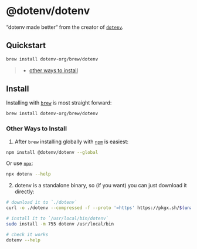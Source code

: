 # @dotenv/dotenv

“dotenv made better“ from the creator of [`dotenv`](https://github.com/motdotla/dotenv).

## Quickstart

```sh
brew install dotenv-org/brew/dotenv
```
> * [other ways to install](#install)

## Install

Installing with [`brew`](https://brew.sh) is most straight forward:

```sh
brew install dotenv-org/brew/dotenv
```

### Other Ways to Install

1. After `brew` installing globally with [`npm`](https://www.npmjs.com/package/@dotenv/dotenv) is easiest:

```sh
npm install @dotenv/dotenv --global
```

Or use [`npx`](https://docs.npmjs.com/cli/v8/commands/npx):

```sh
npx dotenv --help
```

2. dotenv is a standalone binary, so (if you want) you can just download it directly:

```sh
# download it to `./dotenv`
curl -o ./dotenv --compressed -f --proto '=https' https://pkgx.sh/$(uname)/$(uname -m)

# install it to `/usr/local/bin/dotenv`
sudo install -m 755 dotenv /usr/local/bin

# check it works
dotenv --help
```


